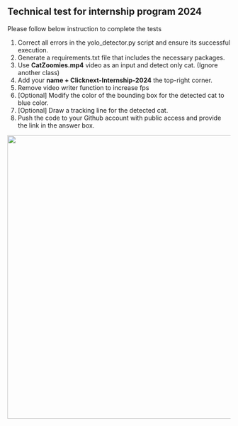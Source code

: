 ## Technical test for internship program 2024

Please follow below instruction to complete the tests
1. Correct all errors in the yolo_detector.py script and ensure its successful execution.
2. Generate a requirements.txt file that includes the necessary packages.
3. Use **CatZoomies.mp4** video as an input and detect only cat. (Ignore another class)
4. Add your **name + Clicknext-Internship-2024** the top-right corner.
5. Remove video writer function to increase fps
6. [Optional] Modify the color of the bounding box for the detected cat to blue color.
7. [Optional] Draw a tracking line for the detected cat.
8. Push the code to your Github account with public access and provide the link in the answer box.

<p align="left">
  <img src="demo.gif" width="640"/>
</p>
